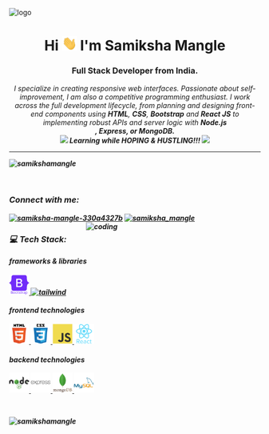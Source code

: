 ![logo](https://external-preview.redd.it/duplicati-gets-first-stable-release-of-2-x-branch-v0-QBPpeQlMNZXiQC5w202dv5JwlxYUyxuKM_ktTAGYcPg.jpg?auto=webp&s=943eb2cc6d846ee411f2d29205fdc19e20c43938)
<h1 align="center">Hi <img src="https://raw.githubusercontent.com/ABSphreak/ABSphreak/master/gifs/Hi.gif" width="30px"> I'm Samiksha Mangle</h1>
<h3 align="center">
<h3 align="center">Full Stack Developer from India.</h3>
<p align="center">
  <em>
   I specialize in creating responsive web interfaces. Passionate about self-improvement, I am also a competitive programming enthusiast. I work across the full development lifecycle, from planning and designing front-end components using <b>HTML</b>, <b>CSS</b>, <b>Bootstrap</b> and <b>React JS</b> to implementing robust APIs and server logic with <b>Node.js</br>, <b>Express</b>, or <b>MongoDB.</b>
  <br>
  <img src="https://media.giphy.com/media/VgCDAzcKvsR6OM0uWg/giphy.gif" width="50" /> <b><i>Learning while HOPING & HUSTLING!!!</i></b> <img src="https://media.giphy.com/media/7j2hfyeVcDtf2/giphy.gif" width="50" />
</p>
<hr>

<p align="left"> <img src="https://komarev.com/ghpvc/?username=samikshamangle&label=Profile%20views&color=0e75b6&style=flat" alt="samikshamangle" /> </p>

<p align="left"> <a href="https://twitter.com/" target="blank"><img src="https://img.shields.io/twitter/follow/?logo=twitter&style=for-the-badge" alt="" /></a> </p>

<h3 align="left">Connect with me:</h3>
<p align="left">
<a href="https://linkedin.com/in/samiksha-mangle-330a4327b" target="blank"><img align="center" src="https://raw.githubusercontent.com/rahuldkjain/github-profile-readme-generator/master/src/images/icons/Social/linked-in-alt.svg" alt="samiksha-mangle-330a4327b" height="30" width="40" /></a>
<a href="https://instagram.com/samiksha_mangle" target="blank"><img align="center" src="https://raw.githubusercontent.com/rahuldkjain/github-profile-readme-generator/master/src/images/icons/Social/instagram.svg" alt="samiksha_mangle" height="30" width="40" /></a>
<img align="right"alt="coding"width="350"src="https://camo.githubusercontent.com/5bf0da46c5398f75e2ec953592c02afcf69379dcdb12a0c2922654a57b51fce2/68747470733a2f2f63646e2e6472696262626c652e636f6d2f75736572732f313336343032392f73637265656e73686f74732f31363039333236382f6d656469612f36386538326137666234393034363134613930363664366235343063313462322e676966"/>

  
</p>


<h3 align="left">💻 Tech Stack:</h3>
<p align="left"> <h4>frameworks & libraries</h4> <a href="https://getbootstrap.com" target="_blank" rel="noreferrer"> <img src="https://raw.githubusercontent.com/devicons/devicon/master/icons/bootstrap/bootstrap-plain-wordmark.svg" alt="bootstrap" width="40" height="40"/> </a>  <a href="https://tailwindcss.com/" target="_blank" rel="noreferrer"> <img src="https://www.vectorlogo.zone/logos/tailwindcss/tailwindcss-icon.svg" alt="tailwind" width="40" height="40"/> </a></p>
<p align="left"> <h4>frontend technologies</h4><a href="https://www.w3.org/html/" target="_blank" rel="noreferrer"> <img src="https://raw.githubusercontent.com/devicons/devicon/master/icons/html5/html5-original-wordmark.svg" alt="html5" width="40" height="40"/> </a> <a href="https://www.w3schools.com/css/" target="_blank" rel="noreferrer"> <img src="https://raw.githubusercontent.com/devicons/devicon/master/icons/css3/css3-original-wordmark.svg" alt="css3" width="40" height="40"/> </a> <a href="https://developer.mozilla.org/en-US/docs/Web/JavaScript" target="_blank" rel="noreferrer"> <img src="https://raw.githubusercontent.com/devicons/devicon/master/icons/javascript/javascript-original.svg" alt="javascript" width="40" height="40"/> </a> <a href="https://reactjs.org/" target="_blank" rel="noreferrer"> <img src="https://raw.githubusercontent.com/devicons/devicon/master/icons/react/react-original-wordmark.svg" alt="react" width="40" height="40"/> </a></p>
<p align="left"> <h4>backend technologies</h4> <a href="https://nodejs.org" target="_blank" rel="noreferrer"> <img src="https://raw.githubusercontent.com/devicons/devicon/master/icons/nodejs/nodejs-original-wordmark.svg" alt="nodejs" width="40" height="40"/> </a> <a href="https://expressjs.com" target="_blank" rel="noreferrer"> <img src="https://raw.githubusercontent.com/devicons/devicon/master/icons/express/express-original-wordmark.svg" alt="express" width="40" height="40"/> </a> <a href="https://www.mongodb.com/" target="_blank" rel="noreferrer"> <img src="https://raw.githubusercontent.com/devicons/devicon/master/icons/mongodb/mongodb-original-wordmark.svg" alt="mongodb" width="40" height="40"/> </a> <a href="https://www.mysql.com/" target="_blank" rel="noreferrer"> <img src="https://raw.githubusercontent.com/devicons/devicon/master/icons/mysql/mysql-original-wordmark.svg" alt="mysql" width="40" height="40"/> </a> </p><br/>

<p><img align="left" src="https://github-readme-stats.vercel.app/api/top-langs?username=samikshamangle&show_icons=true&locale=en&layout=compact" alt="samikshamangle" /></p>

